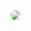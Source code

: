<image style="border-radius: 25px" src="https://github.com/marcusvrsousa/react-native-cook-app/assets/32283039/825c3e12-0106-41d2-a429-7b16194d2d5f"/>
